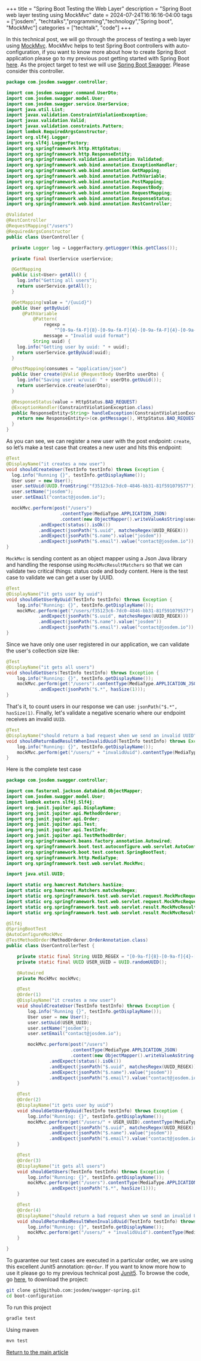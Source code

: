 +++
title =  "Spring Boot Testing the Web Layer"
description = "Spring Boot web layer testing using MockMvc"
date = 2024-07-24T16:16:16-04:00
tags = ["josdem", "techtalks","programming","technology","Spring boot", "MockMvc"]
categories = ["techtalk", "code"]
+++

In this technical post, we will go through the process of testing a web layer using [MockMvc](https://docs.spring.io/spring-framework/docs/current/javadoc-api/org/springframework/test/web/servlet/MockMvc.html). MockMvc helps to test Spring Boot controllers with auto-configuration, if you want to know more about how to create Spring Boot application please go to my previous post getting started with Spring Boot [here](/techtalk/spring/spring_boot). As the project target to test we will use [Spring Boot Swagger](/techtalk/spring/spring_swagger_boot_configuration). Please consider this controller.

```java
package com.josdem.swagger.controller;

import com.josdem.swagger.command.UserDto;
import com.josdem.swagger.model.User;
import com.josdem.swagger.service.UserService;
import java.util.List;
import javax.validation.ConstraintViolationException;
import javax.validation.Valid;
import javax.validation.constraints.Pattern;
import lombok.RequiredArgsConstructor;
import org.slf4j.Logger;
import org.slf4j.LoggerFactory;
import org.springframework.http.HttpStatus;
import org.springframework.http.ResponseEntity;
import org.springframework.validation.annotation.Validated;
import org.springframework.web.bind.annotation.ExceptionHandler;
import org.springframework.web.bind.annotation.GetMapping;
import org.springframework.web.bind.annotation.PathVariable;
import org.springframework.web.bind.annotation.PostMapping;
import org.springframework.web.bind.annotation.RequestBody;
import org.springframework.web.bind.annotation.RequestMapping;
import org.springframework.web.bind.annotation.ResponseStatus;
import org.springframework.web.bind.annotation.RestController;

@Validated
@RestController
@RequestMapping("/users")
@RequiredArgsConstructor
public class UserController {

  private Logger log = LoggerFactory.getLogger(this.getClass());

  private final UserService userService;

  @GetMapping
  public List<User> getAll() {
    log.info("Getting all users");
    return userService.getAll();
  }

  @GetMapping(value = "/{uuid}")
  public User getByUuid(
      @PathVariable
          @Pattern(
              regexp =
                  "^[0-9a-fA-F]{8}-[0-9a-fA-F]{4}-[0-9a-fA-F]{4}-[0-9a-fA-F]{4}-[0-9a-fA-F]{12}$",
              message = "Invalid uuid format")
          String uuid) {
    log.info("Getting user by uuid: " + uuid);
    return userService.getByUuid(uuid);
  }

  @PostMapping(consumes = "application/json")
  public User create(@Valid @RequestBody UserDto userDto) {
    log.info("Saving user: w/uuid: " + userDto.getUuid());
    return userService.create(userDto);
  }

  @ResponseStatus(value = HttpStatus.BAD_REQUEST)
  @ExceptionHandler(ConstraintViolationException.class)
  public ResponseEntity<String> handleException(ConstraintViolationException ce) {
    return new ResponseEntity<>(ce.getMessage(), HttpStatus.BAD_REQUEST);
  }
}
```
As you can see, we can register a new user with the post endpoint: `create`, so let’s make a test case that creates a new user and hits this endpoint:

```java
@Test
@DisplayName("it creates a new user")
void shouldCreateUser(TestInfo testInfo) throws Exception {
  log.info("Running {}", testInfo.getDisplayName());
  User user = new User();
  user.setUuid(UUID.fromString("f35123c6-7dc0-4846-bb31-81f591079577"));
  user.setName("josdem");
  user.setEmail("contact@josdem.io");

  mockMvc.perform(post("/users")
                    .contentType(MediaType.APPLICATION_JSON)
                    .content(new ObjectMapper().writeValueAsString(user)))
            .andExpect(status().isOk())
            .andExpect(jsonPath("$.uuid", matchesRegex(UUID_REGEX)))
            .andExpect(jsonPath("$.name").value("josdem"))
            .andExpect(jsonPath("$.email").value("contact@josdem.io"));
}
```

`MockMvc` is sending content as an object mapper using a Json Java library and handling the response using `MockMvcResultMatchers` so that we can validate two critical things: status code and body content. Here is the test case to validate we can get a user by UUID.

```java
@Test
@DisplayName("it gets user by uuid")
void shouldGetUserByUuid(TestInfo testInfo) throws Exception {
    log.info("Running: {}", testInfo.getDisplayName());
    mockMvc.perform(get("/users/f35123c6-7dc0-4846-bb31-81f591079577").contentType(MediaType.APPLICATION_JSON)).andExpect(status().isOk())
            .andExpect(jsonPath("$.uuid", matchesRegex(UUID_REGEX)))
            .andExpect(jsonPath("$.name").value("josdem"))
            .andExpect(jsonPath("$.email").value("contact@josdem.io"));
}
```

Since we have only one user registered in our application, we can validate the user's collection size like:

```java
@Test
@DisplayName("it gets all users")
void shouldGetUsers(TestInfo testInfo) throws Exception {
    log.info("Running: {}", testInfo.getDisplayName());
    mockMvc.perform(get("/users").contentType(MediaType.APPLICATION_JSON)).andExpect(status().isOk())
            .andExpect(jsonPath("$.*", hasSize(1)));
}
```

That's it, to count users in our response we can use: `jsonPath("$.*", hasSize(1)`. Finally, let's validate a negative scenario where our endpoint receives an invalid `UUID`.

```java
@Test
@DisplayName("should return a bad request when we send an invalid UUID")
void shouldReturnBadResultWhenInvalidUuid(TestInfo testInfo) throws Exception {
    log.info("Running: {}", testInfo.getDisplayName());
    mockMvc.perform(get("/users/" + "invalidUuid").contentType(MediaType.APPLICATION_JSON)).andExpect(status().isBadRequest());
}
```

Here is the complete test case

```java
package com.josdem.swagger.controller;

import com.fasterxml.jackson.databind.ObjectMapper;
import com.josdem.swagger.model.User;
import lombok.extern.slf4j.Slf4j;
import org.junit.jupiter.api.DisplayName;
import org.junit.jupiter.api.MethodOrderer;
import org.junit.jupiter.api.Order;
import org.junit.jupiter.api.Test;
import org.junit.jupiter.api.TestInfo;
import org.junit.jupiter.api.TestMethodOrder;
import org.springframework.beans.factory.annotation.Autowired;
import org.springframework.boot.test.autoconfigure.web.servlet.AutoConfigureMockMvc;
import org.springframework.boot.test.context.SpringBootTest;
import org.springframework.http.MediaType;
import org.springframework.test.web.servlet.MockMvc;

import java.util.UUID;

import static org.hamcrest.Matchers.hasSize;
import static org.hamcrest.Matchers.matchesRegex;
import static org.springframework.test.web.servlet.request.MockMvcRequestBuilders.get;
import static org.springframework.test.web.servlet.request.MockMvcRequestBuilders.post;
import static org.springframework.test.web.servlet.result.MockMvcResultMatchers.jsonPath;
import static org.springframework.test.web.servlet.result.MockMvcResultMatchers.status;

@Slf4j
@SpringBootTest
@AutoConfigureMockMvc
@TestMethodOrder(MethodOrderer.OrderAnnotation.class)
public class UserControllerTest {

    private static final String UUID_REGEX = "[0-9a-f]{8}-[0-9a-f]{4}-[0-9a-f]{4}-[0-9a-f]{4}-[0-9a-f]{12}";
    private static final UUID USER_UUID = UUID.randomUUID();

    @Autowired
    private MockMvc mockMvc;

    @Test
    @Order(1)
    @DisplayName("it creates a new user")
    void shouldCreateUser(TestInfo testInfo) throws Exception {
        log.info("Running {}", testInfo.getDisplayName());
        User user = new User();
        user.setUuid(USER_UUID);
        user.setName("josdem");
        user.setEmail("contact@josdem.io");

        mockMvc.perform(post("/users")
                        .contentType(MediaType.APPLICATION_JSON)
                        .content(new ObjectMapper().writeValueAsString(user)))
                .andExpect(status().isOk())
                .andExpect(jsonPath("$.uuid", matchesRegex(UUID_REGEX)))
                .andExpect(jsonPath("$.name").value("josdem"))
                .andExpect(jsonPath("$.email").value("contact@josdem.io"));
    }

    @Test
    @Order(2)
    @DisplayName("it gets user by uuid")
    void shouldGetUserByUuid(TestInfo testInfo) throws Exception {
        log.info("Running: {}", testInfo.getDisplayName());
        mockMvc.perform(get("/users/" + USER_UUID).contentType(MediaType.APPLICATION_JSON)).andExpect(status().isOk())
                .andExpect(jsonPath("$.uuid", matchesRegex(UUID_REGEX)))
                .andExpect(jsonPath("$.name").value("josdem"))
                .andExpect(jsonPath("$.email").value("contact@josdem.io"));
    }

    @Test
    @Order(3)
    @DisplayName("it gets all users")
    void shouldGetUsers(TestInfo testInfo) throws Exception {
        log.info("Running: {}", testInfo.getDisplayName());
        mockMvc.perform(get("/users").contentType(MediaType.APPLICATION_JSON)).andExpect(status().isOk())
                .andExpect(jsonPath("$.*", hasSize(1)));
    }

    @Test
    @Order(4)
    @DisplayName("should return a bad request when we send an invalid UUID")
    void shouldReturnBadResultWhenInvalidUuid(TestInfo testInfo) throws Exception {
        log.info("Running: {}", testInfo.getDisplayName());
        mockMvc.perform(get("/users/" + "invalidUuid").contentType(MediaType.APPLICATION_JSON)).andExpect(status().isBadRequest());
    }

}
```

To guarantee our test cases are executed in a particular order, we are using this excellent Junit5 annotation: `@Order`. If you want to know more how to use it please go to my previous technical post [Junit5](/techtalk/java/junit5/#Test_Execution_Order). To browse the code, go [here](https://github.com/josdem/swagger-spring), to download the project:

```bash
git clone git@github.com:josdem/swagger-spring.git
cd boot-configuration
```

To run this project

```bash
gradle test
```

Using maven

```bash
mvn test
```

[Return to the main article](/techtalk/spring_boot)
